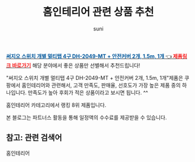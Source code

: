 ﻿---
layout: post
title:  "홈인테리어 관련 상품 추천" 
author: suni
categories: [ 선물 ]
tags: []
image: https://static.coupangcdn.com/image/retail/images/248643851675020-a84be846-7707-42e9-a674-24ae873566f2.jpg 
description: "쿠팡에서 관련 상품으로 가장 고객 선호도가 높은 제품 중 하나입니다."
---
<a href="https://link.coupang.com/re/AFFSDP?lptag=AF5011742&pageKey=9255652&itemId=40642472&vendorItemId=3061670899&traceid=V0-113-054557fbe1b30715"><b><font color='#01579B'>써지오 스위치 개별 멀티탭 4구 DH-2049-MT + 안전커버 2개, 1.5m, 1개 </font></b>👈<b><font color='#f71919'> 제품링크 바로가기</font></b></a>
해당 분야에서 좋은 상품만 선별해서 추천드립니다!

"써지오 스위치 개별 멀티탭 4구 DH-2049-MT + 안전커버 2개, 1.5m, 1개"제품은 쿠팡에서 홈인테리어와 관련해서, 고객 만족도, 판매율, 선호도가 가장 높은 제품 중의 하나입니다.
만족도가 높아 후회가 적은 상품이라고 보시면 됩니다. ^^

홈인테리어 카테고리에서 랭킹  8위 제품입니다. 


본 블로그는 파트너스 활동을 통해 일정액의 수수료를 제공받을 수 있습니다.

## 참고: 관련 검색어    
홈인테리어